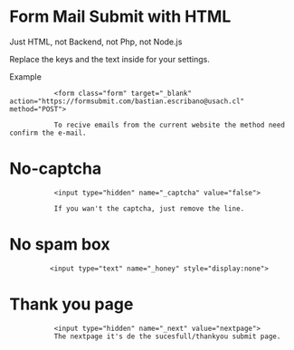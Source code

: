 # Form Mail Submit with HTML 

Just HTML, not Backend, not Php, not Node.js

Replace the keys and the text inside for your settings.

<form class="form" target="_blank" action="https://formsubmit.com/{mailhere}" method="POST">

Example 
                    
               <form class="form" target="_blank" action="https://formsubmit.com/bastian.escribano@usach.cl" method="POST">

               To recive emails from the current website the method need confirm the e-mail.

# No-captcha 
               <input type="hidden" name="_captcha" value="false">

               If you wan't the captcha, just remove the line.
    
# No spam box
              <input type="text" name="_honey" style="display:none">
    
# Thank you page 
               <input type="hidden" name="_next" value="nextpage">
               The nextpage it's de the sucesfull/thankyou submit page.
